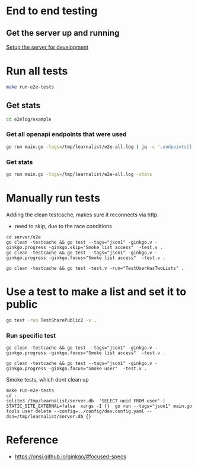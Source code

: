 # End to end testing
## Get the server up and running

[Setup the server for development](./install-server-for-dev.md)

# Run all tests
```sh
make run-e2e-tests
```

## Get stats
```sh
cd e2elog/example
```
### Get all openapi endpoints that were used
```sh
go run main.go -logs=/tmp/learnalist/e2e-all.log | jq -c '.endpoints[]|select(.touched)'
```

### Get stats
```sh
go run main.go -logs=/tmp/learnalist/e2e-all.log -stats
```

# Manually run tests
Adding the clean testcache, makes sure it reconnects via http.

- need to skip, due to the race conditions
```
cd server/e2e
go clean -testcache && go test --tags="json1" -ginkgo.v -ginkgo.progress -ginkgo.skip="Smoke list access"  -test.v .
go clean -testcache && go test --tags="json1" -ginkgo.v -ginkgo.progress -ginkgo.focus="Smoke list access"  -test.v .
```

```
go clean -testcache && go test -test.v -run="TestUserHasTwoLists" .
```

# Use a test to make a list and set it to public
```sh
go test -run TestSharePublic2 -v .
```

### Run specific test
```
go clean -testcache && go test --tags="json1" -ginkgo.v -ginkgo.progress -ginkgo.focus="Smoke list access"  -test.v .
```

```
go clean -testcache && go test --tags="json1" -ginkgo.v -ginkgo.progress -ginkgo.focus="Smoke user"  -test.v .
```

Smoke tests, which dont clean up
```
make run-e2e-tests
cd -
sqlite3 /tmp/learnalist/server.db  'SELECT uuid FROM user' | STATIC_SITE_EXTERNAL=false  xargs -I {}  go run --tags="json1" main.go tools user delete --config=../config/dev.config.yaml --dsn=/tmp/learnalist/server.db {}
```


# Reference
- https://onsi.github.io/ginkgo/#focused-specs
